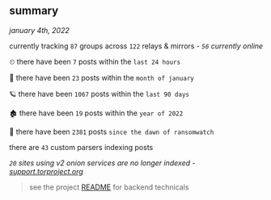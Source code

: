 
## summary
_january 4th, 2022_

currently tracking `87` groups across `122` relays & mirrors - _`56` currently online_

⏲ there have been `7` posts within the `last 24 hours`

🦈 there have been `23` posts within the `month of january`

🪐 there have been `1067` posts within the `last 90 days`

🏚 there have been `19` posts within the `year of 2022`

🦕 there have been `2381` posts `since the dawn of ransomwatch`

there are `43` custom parsers indexing posts

_`20` sites using v2 onion services are no longer indexed - [support.torproject.org](https://support.torproject.org/onionservices/v2-deprecation/)_

> see the project [README](https://github.com/thetanz/ransomwatch#ransomwatch--) for backend technicals
